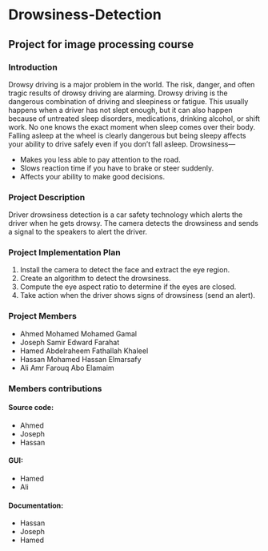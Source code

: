 # Drowsiness-Detection
## Project for image processing course 
### Introduction

Drowsy driving is a major problem in the world. The risk, danger, and often tragic results of drowsy driving are alarming. Drowsy driving is the dangerous combination of driving and sleepiness or fatigue. This usually happens when a driver has not slept enough, but it can also happen because of untreated sleep disorders, medications, drinking alcohol, or shift work.
No one knows the exact moment when sleep comes over their body. Falling asleep at the wheel is clearly dangerous but being sleepy affects your ability to drive safely even if you don’t fall asleep. Drowsiness—
- Makes you less able to pay attention to the road.
- Slows reaction time if you have to brake or steer suddenly.
- Affects your ability to make good decisions.

### Project Description

Driver drowsiness detection is a car safety technology which alerts the driver when he gets drowsy.
The camera detects the drowsiness and sends a signal to the speakers to alert the driver.

### Project Implementation Plan

1.	Install the camera to detect the face and extract the eye region.
2.	Create an algorithm to detect the drowsiness.
3.	Compute the eye aspect ratio to determine if the eyes are closed.
4.	Take action when the driver shows signs of drowsiness (send an alert).



### Project Members
-	Ahmed Mohamed Mohamed Gamal         
- Joseph Samir Edward Farahat            
- Hamed Abdelraheem Fathallah Khaleel 
- Hassan Mohamed Hassan Elmarsafy          
- Ali Amr Farouq Abo Elamaim


### Members contributions
#### Source code:
- Ahmed 
- Joseph 
- Hassan
#### GUI:
- Hamed
- Ali
#### Documentation:
- Hassan 
- Joseph
- Hamed
